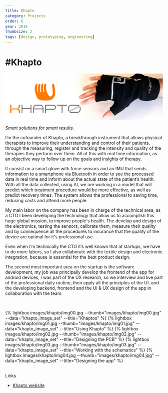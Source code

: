 ```yaml
---
title: Khapto
category: Projects
order: 6
year: 2016
thumbsize: 2
tags: [design, prototyping, engineering]
---
```

# #Khapto

![Logo Khapto](images/khapto/thumb.jpg)

*Smart solutions for smart results.*

I’m the cofounder of Khapto, a breakthrough instrument that allows physical therapists to improve their understanding and control of their patients, through the measuring, register and tracking the intensity and quality of the therapies they perform over them. All of this with real time information, as an objective way to follow up on the goals and insights of therapy.

It consist on a smart glove with force sensors and an IMU that sends information to a smartphone via Bluetooth in order to see the processed data in real time and inform about the actual state of the patient’s health. With all the data collected, using AI, we are working in a model that will predict which treatment procedure would be more effective, as well as predict recovery times. The system allows the professional to saving time, reducing costs and attend more people.

My main labor on the company has been in charge of the technical area, as a CTO I been developing the technology that allow us to accomplish this huge global mission, to improve people's health. The develop and design of the electronics, testing the sensors, calibrate them, measure their quality and by consequence all the procedures to insurance that the quality of the device are optimal for it's professional use.

Even when I’m technically the CTO it’s well known that at startups, we have to do more labors, so I also collaborate with the textile design and electronic integration, because is essential for the best product design.  

The second most important area on the startup is the software development, my job was principally develop the frontend of the app for android devices, I was part of the UX research, so we interview and live part of the professional daily routine, then apply all the principles of the UI.
and the developing backend, frontend and the UI & UX design of the app in collaboration with the team.

&nbsp;
<div class="lightbox_container">
	{% lightbox images/khapto/img00.jpg --thumb="images/khapto/img00.jpg" --data="khapto_image_set" --title="Khaptos" %}
	{% lightbox images/khapto/img01.jpg --thumb="images/khapto/img01.jpg" --data="khapto_image_set" --title="Using Khapto" %}
	{% lightbox images/khapto/img02.jpg --thumb="images/khapto/img02.jpg" --data="khapto_image_set" --title="Designing the PCB" %}
	{% lightbox images/khapto/img03.jpg --thumb="images/khapto/img03.jpg" --data="khapto_image_set" --title="Working with the schematics" %}
	{% lightbox images/khapto/img04.jpg --thumb="images/khapto/img04.jpg" --data="khapto_image_set" --title="Designing the app" %}
</div>
&nbsp;

Links
- [Khapto website](http://khapto.com)
